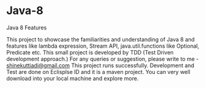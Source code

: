 # Java-8
Java 8 Features

This project to showcase the familiarities and understanding of Java 8 and features like lambda expression, Stream API, java.util.functions like Optional, Predicate etc.
This small project is developed by TDD (Test Driven development approach.)
For any queries or suggestion, please write to me -  shinekuttiadi@gmail.com
This project runs successfully. Development and Test are done on Eclisplse ID and it is a maven project. You can very well download into your local machine and explore more.
